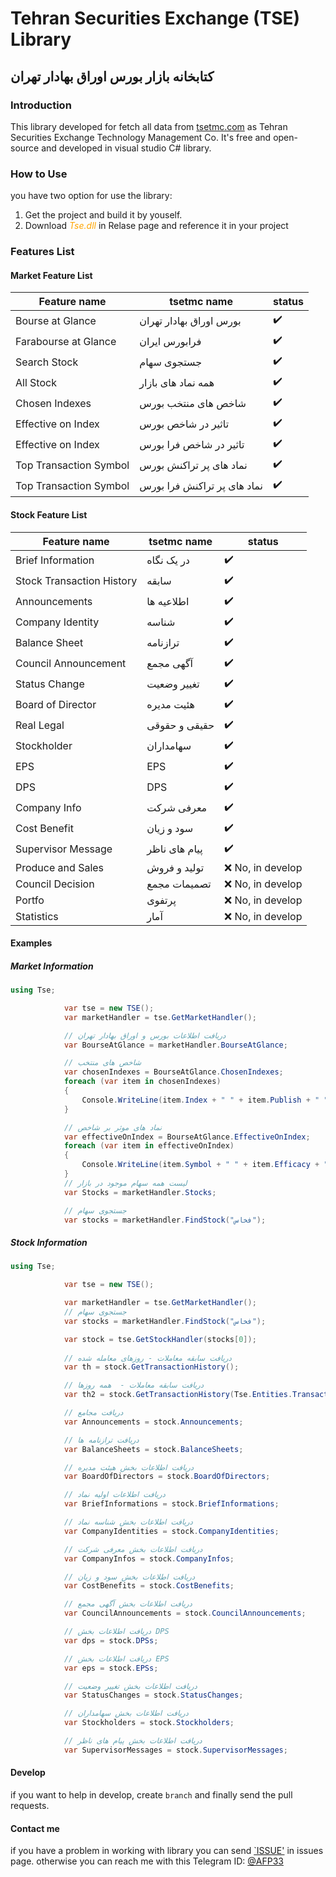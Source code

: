 # Tehran Securities Exchange (TSE) Library
## کتابخانه بازار بورس اوراق بهادار تهران

### Introduction
This library developed for fetch all data from [tsetmc.com](http://www.tsetmc.com/) as Tehran Securities Exchange Technology Management Co. It's free and open-source and developed in visual studio C# library.

### How to Use
you have two option for use the library:
1. Get the project and build it by youself.
2. Download <span style="color:orange;">*Tse.dll*</span> in Relase page and reference it in your project

### Features List

#### Market Feature List
| Feature name  | tsetmc name | status |
| ------------- | ------------- | ------------- |
| Bourse at Glance  | بورس اوراق بهادار تهران  | :heavy_check_mark: |
| Farabourse at Glance  | فرابورس ایران  | :heavy_check_mark: |
| Search Stock  | جستجوی سهام  | :heavy_check_mark: |
| All Stock  | همه نماد های بازار  | :heavy_check_mark: |
| Chosen Indexes | شاخص های منتخب بورس | :heavy_check_mark: |
| Effective on Index | تاثیر در شاخص بورس | :heavy_check_mark: |
| Effective on Index | تاثیر در شاخص فرا بورس | :heavy_check_mark: |
| Top Transaction Symbol | نماد های پر تراکنش بورس | :heavy_check_mark:
| Top Transaction Symbol | نماد های پر تراکنش فرا بورس | :heavy_check_mark:

#### Stock Feature List
| Feature name  | tsetmc name | status |
| ------------- | ------------- | ------------- |
| Brief Information  | در یک نگاه  | :heavy_check_mark: |
| Stock Transaction History  | سابقه  | :heavy_check_mark: |
| Announcements  | اطلاعیه ها  | :heavy_check_mark: |
| Company Identity  | شناسه  | :heavy_check_mark: |
| Balance Sheet  | ترازنامه  | :heavy_check_mark: |
| Council Announcement  | آگهی مجمع  | :heavy_check_mark: |
| Status Change  | تغییر وضعیت  | :heavy_check_mark: |
| Board of Director  | هئیت مدیره | :heavy_check_mark: |
| Real Legal  | حقیقی و حقوقی  | :heavy_check_mark: |
| Stockholder  | سهامداران  | :heavy_check_mark: |
| EPS  | EPS  | :heavy_check_mark: |
| DPS  | DPS  | :heavy_check_mark: |
| Company Info  | معرفی شرکت  | :heavy_check_mark: |
| Cost Benefit  | سود و زیان  | :heavy_check_mark: |
| Supervisor Message  | پیام های ناظر  | :heavy_check_mark: |
| Produce and Sales  | تولید و فروش  | ❌ No, in develop |
| Council Decision  | تصمیمات مجمع  | ❌ No, in develop |
| Portfo  | پرتفوی  | ❌ No, in develop |
| Statistics  | آمار  | ❌ No, in develop |


#### Examples

##### Market Information
```cs
using Tse;

            var tse = new TSE();
            var marketHandler = tse.GetMarketHandler();

            // دریافت اطلاعات بورس و اوراق بهادار تهران
            var BourseAtGlance = marketHandler.BourseAtGlance;

            // شاخص های منتخب
            var chosenIndexes = BourseAtGlance.ChosenIndexes;
            foreach (var item in chosenIndexes)
            {
                Console.WriteLine(item.Index + " " + item.Publish + " " + item.Hight + " " );
            }

            // نماد های موثر بر شاخص
            var effectiveOnIndex = BourseAtGlance.EffectiveOnIndex;
            foreach (var item in effectiveOnIndex)
            {
                Console.WriteLine(item.Symbol + " " + item.Efficacy + " " + item.FinalPrice + " ");
            }
            // لیست همه سهام موجود در بازار
            var Stocks = marketHandler.Stocks;

            // جستجوی سهام
            var stocks = marketHandler.FindStock("فخاس");
```

##### Stock Information
```cs
using Tse;

            var tse = new TSE();

            var marketHandler = tse.GetMarketHandler();
            // جستجوی سهام
            var stocks = marketHandler.FindStock("فخاس");

            var stock = tse.GetStockHandler(stocks[0]);
            
            // دریافت سابقه معاملات - روزهای معامله شده
            var th = stock.GetTransactionHistory();

            // دریافت سابقه معاملات -  همه روزها
            var th2 = stock.GetTransactionHistory(Tse.Entities.TransactionHistoryType.AllDay);

            // دریافت مجامع
            var Announcements = stock.Announcements;

            // دریافت ترازنامه ها
            var BalanceSheets = stock.BalanceSheets;

            // دریافت اطلاعات بخش هیئت مدیره
            var BoardOfDirectors = stock.BoardOfDirectors;

            // دریافت اطلاعات اولیه نماد
            var BriefInformations = stock.BriefInformations;

            // دریافت اطلاعات بخش شناسه نماد
            var CompanyIdentities = stock.CompanyIdentities;

            // دریافت اطلاعات بخش معرفی شرکت
            var CompanyInfos = stock.CompanyInfos;

            // دریافت اطلاعات بخش سود و زیان
            var CostBenefits = stock.CostBenefits;

            // دریافت اطلاعات بخش آگهی مجمع
            var CouncilAnnouncements = stock.CouncilAnnouncements;

            // دریافت اطلاعات بخش DPS
            var dps = stock.DPSs;

            // دریافت اطلاعات بخش EPS
            var eps = stock.EPSs;

            // دریافت اطلاعات بخش تغییر وضعیت
            var StatusChanges = stock.StatusChanges;

            // دریافت اطلاعات بخش سهامداران
            var Stockholders = stock.Stockholders;

            // دریافت اطلاعات بخش پیام های ناظر
            var SupervisorMessages = stock.SupervisorMessages;

```

#### Develop
if you want to help in develop, create `branch` and finally send the pull requests.

#### Contact me
if you have a problem in working with library you can send [`ISSUE']() in issues page.
otherwise you can reach me with this Telegram ID: [@AFP33](https://telegram.me/afp33dev)
